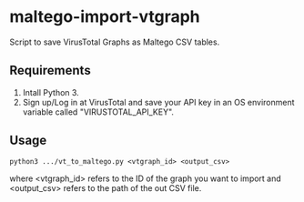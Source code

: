 # maltego-import-vtgraph
Script to save VirusTotal Graphs as Maltego CSV tables.

## Requirements

1. Intall Python 3.
2. Sign up/Log in at VirusTotal and save your API key in an OS environment variable
called "VIRUSTOTAL_API_KEY".

## Usage

```
python3 .../vt_to_maltego.py <vtgraph_id> <output_csv>
```

where <vtgraph_id> refers to the ID of the graph you want to import and <output_csv>
refers to the path of the out CSV file.